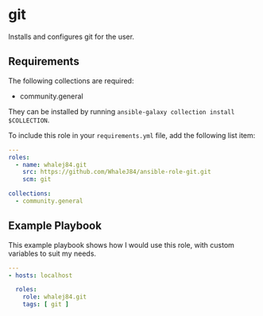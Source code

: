 git
===

Installs and configures git for the user.

Requirements
------------

The following collections are required:

- community.general

They can be installed by running `ansible-galaxy collection install $COLLECTION`.

To include this role in your `requirements.yml` file, add the following list item:

```yaml
---
roles:
  - name: whalej84.git
    src: https://github.com/WhaleJ84/ansible-role-git.git
    scm: git

collections:
  - community.general
```

Example Playbook
----------------

This example playbook shows how I would use this role, with custom variables to suit my needs.

```yaml
---
- hosts: localhost

  roles:
    role: whalej84.git
    tags: [ git ]
```

